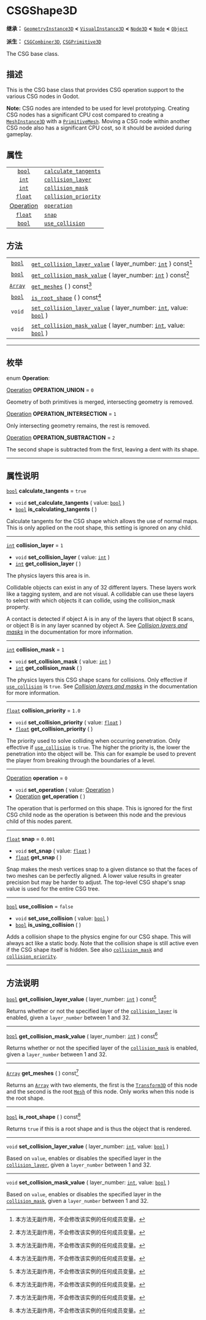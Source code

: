 <!-- ⚠ 请勿编辑本文件 ⚠ -->
<!-- 本文档使用脚本从 WeDot 引擎源码仓库生成。 -->
<!-- 生成脚本：https://github.com/WeDot-Engine/WeDot/tree/4.3/doc/tools/make_md.py； -->
<!-- 原文件：https://github.com/WeDot-Engine/WeDot/tree/4.3/modules/csg/doc_classes/CSGShape3D.xml。 -->

<div id="_class_csgshape3d"></div>

# CSGShape3D

**继承：** [`GeometryInstance3D`](class_geometryinstance3d.md) **<** [`VisualInstance3D`](class_visualinstance3d.md) **<** [`Node3D`](class_node3d.md) **<** [`Node`](class_node.md) **<** [`Object`](class_object.md)

**派生：** [`CSGCombiner3D`](class_csgcombiner3d.md), [`CSGPrimitive3D`](class_csgprimitive3d.md)

The CSG base class.

## 描述

This is the CSG base class that provides CSG operation support to the various CSG nodes in Godot.

 **Note:** CSG nodes are intended to be used for level prototyping. Creating CSG nodes has a significant CPU cost compared to creating a [`MeshInstance3D`](class_meshinstance3d.md) with a [`PrimitiveMesh`](class_primitivemesh.md). Moving a CSG node within another CSG node also has a significant CPU cost, so it should be avoided during gameplay.

## 属性

|||
|:-:|:--|
| [`bool`](class_bool.md)                 | [`calculate_tangents`](#class_csgshape3d_property_calculate_tangents) | ``true``  |
| [`int`](class_int.md)                   | [`collision_layer`](#class_csgshape3d_property_collision_layer)       | ``1``     |
| [`int`](class_int.md)                   | [`collision_mask`](#class_csgshape3d_property_collision_mask)         | ``1``     |
| [`float`](class_float.md)               | [`collision_priority`](#class_csgshape3d_property_collision_priority) | ``1.0``   |
| [Operation](#enum_csgshape3d_operation) | [`operation`](#class_csgshape3d_property_operation)                   | ``0``     |
| [`float`](class_float.md)               | [`snap`](#class_csgshape3d_property_snap)                             | ``0.001`` |
| [`bool`](class_bool.md)                 | [`use_collision`](#class_csgshape3d_property_use_collision)           | ``false`` |

## 方法

|||
|:-:|:--|
| [`bool`](class_bool.md)   | [`get_collision_layer_value`](class_csgshape3dmd#class_csgshape3d_method_get_collision_layer_value) ( layer_number: [`int`](class_int.md) ) const[^const]                   |
| [`bool`](class_bool.md)   | [`get_collision_mask_value`](class_csgshape3dmd#class_csgshape3d_method_get_collision_mask_value) ( layer_number: [`int`](class_int.md) ) const[^const]                     |
| [`Array`](class_array.md) | [`get_meshes`](class_csgshape3dmd#class_csgshape3d_method_get_meshes) ( ) const[^const]                                                                                     |
| [`bool`](class_bool.md)   | [`is_root_shape`](class_csgshape3dmd#class_csgshape3d_method_is_root_shape) ( ) const[^const]                                                                               |
| `void`                    | [`set_collision_layer_value`](class_csgshape3dmd#class_csgshape3d_method_set_collision_layer_value) ( layer_number: [`int`](class_int.md), value: [`bool`](class_bool.md) ) |
| `void`                    | [`set_collision_mask_value`](class_csgshape3dmd#class_csgshape3d_method_set_collision_mask_value) ( layer_number: [`int`](class_int.md), value: [`bool`](class_bool.md) )   |

<!-- rst-class:: classref-section-separator -->

---

## 枚举

<div id="_class_enum_csgshape3d_operation"></div>

enum **Operation**: <div id="enum_csgshape3d_operation"></div>

<div id="_class_csgshape3d_constant_operation_union"></div>

[Operation](#enum_csgshape3d_operation) **OPERATION_UNION** = ``0``

Geometry of both primitives is merged, intersecting geometry is removed.

<div id="_class_csgshape3d_constant_operation_intersection"></div>

[Operation](#enum_csgshape3d_operation) **OPERATION_INTERSECTION** = ``1``

Only intersecting geometry remains, the rest is removed.

<div id="_class_csgshape3d_constant_operation_subtraction"></div>

[Operation](#enum_csgshape3d_operation) **OPERATION_SUBTRACTION** = ``2``

The second shape is subtracted from the first, leaving a dent with its shape.

<!-- rst-class:: classref-section-separator -->

---

## 属性说明

<div id="_class_csgshape3d_property_calculate_tangents"></div>

[`bool`](class_bool.md) **calculate_tangents** = ``true`` <div id="class_csgshape3d_property_calculate_tangents"></div>

- `void` **set_calculate_tangents** ( value: [`bool`](class_bool.md) )
- [`bool`](class_bool.md) **is_calculating_tangents** ( )

Calculate tangents for the CSG shape which allows the use of normal maps. This is only applied on the root shape, this setting is ignored on any child.

<!-- rst-class:: classref-item-separator -->

---

<div id="_class_csgshape3d_property_collision_layer"></div>

[`int`](class_int.md) **collision_layer** = ``1`` <div id="class_csgshape3d_property_collision_layer"></div>

- `void` **set_collision_layer** ( value: [`int`](class_int.md) )
- [`int`](class_int.md) **get_collision_layer** ( )

The physics layers this area is in.

Collidable objects can exist in any of 32 different layers. These layers work like a tagging system, and are not visual. A collidable can use these layers to select with which objects it can collide, using the collision_mask property.

A contact is detected if object A is in any of the layers that object B scans, or object B is in any layer scanned by object A. See [*Collision layers and masks*](../tutorials/physics/physics_introduction.md#collision-layers-and-masks) in the documentation for more information.

<!-- rst-class:: classref-item-separator -->

---

<div id="_class_csgshape3d_property_collision_mask"></div>

[`int`](class_int.md) **collision_mask** = ``1`` <div id="class_csgshape3d_property_collision_mask"></div>

- `void` **set_collision_mask** ( value: [`int`](class_int.md) )
- [`int`](class_int.md) **get_collision_mask** ( )

The physics layers this CSG shape scans for collisions. Only effective if [`use_collision`](#class_csgshape3d_property_use_collision) is `true`. See [*Collision layers and masks*](../tutorials/physics/physics_introduction.md#collision-layers-and-masks) in the documentation for more information.

<!-- rst-class:: classref-item-separator -->

---

<div id="_class_csgshape3d_property_collision_priority"></div>

[`float`](class_float.md) **collision_priority** = ``1.0`` <div id="class_csgshape3d_property_collision_priority"></div>

- `void` **set_collision_priority** ( value: [`float`](class_float.md) )
- [`float`](class_float.md) **get_collision_priority** ( )

The priority used to solve colliding when occurring penetration. Only effective if [`use_collision`](#class_csgshape3d_property_use_collision) is `true`. The higher the priority is, the lower the penetration into the object will be. This can for example be used to prevent the player from breaking through the boundaries of a level.

<!-- rst-class:: classref-item-separator -->

---

<div id="_class_csgshape3d_property_operation"></div>

[Operation](#enum_csgshape3d_operation) **operation** = ``0`` <div id="class_csgshape3d_property_operation"></div>

- `void` **set_operation** ( value: [Operation](#enum_csgshape3d_operation) )
- [Operation](#enum_csgshape3d_operation) **get_operation** ( )

The operation that is performed on this shape. This is ignored for the first CSG child node as the operation is between this node and the previous child of this nodes parent.

<!-- rst-class:: classref-item-separator -->

---

<div id="_class_csgshape3d_property_snap"></div>

[`float`](class_float.md) **snap** = ``0.001`` <div id="class_csgshape3d_property_snap"></div>

- `void` **set_snap** ( value: [`float`](class_float.md) )
- [`float`](class_float.md) **get_snap** ( )

Snap makes the mesh vertices snap to a given distance so that the faces of two meshes can be perfectly aligned. A lower value results in greater precision but may be harder to adjust. The top-level CSG shape's snap value is used for the entire CSG tree.

<!-- rst-class:: classref-item-separator -->

---

<div id="_class_csgshape3d_property_use_collision"></div>

[`bool`](class_bool.md) **use_collision** = ``false`` <div id="class_csgshape3d_property_use_collision"></div>

- `void` **set_use_collision** ( value: [`bool`](class_bool.md) )
- [`bool`](class_bool.md) **is_using_collision** ( )

Adds a collision shape to the physics engine for our CSG shape. This will always act like a static body. Note that the collision shape is still active even if the CSG shape itself is hidden. See also [`collision_mask`](#class_csgshape3d_property_collision_mask) and [`collision_priority`](#class_csgshape3d_property_collision_priority).

<!-- rst-class:: classref-section-separator -->

---

## 方法说明

<div id="_class_csgshape3d_method_get_collision_layer_value"></div>

[`bool`](class_bool.md) **get_collision_layer_value** ( layer_number: [`int`](class_int.md) ) const[^const]<div id="class_csgshape3d_method_get_collision_layer_value"></div>

Returns whether or not the specified layer of the [`collision_layer`](#class_csgshape3d_property_collision_layer) is enabled, given a `layer_number` between 1 and 32.

<!-- rst-class:: classref-item-separator -->

---

<div id="_class_csgshape3d_method_get_collision_mask_value"></div>

[`bool`](class_bool.md) **get_collision_mask_value** ( layer_number: [`int`](class_int.md) ) const[^const]<div id="class_csgshape3d_method_get_collision_mask_value"></div>

Returns whether or not the specified layer of the [`collision_mask`](#class_csgshape3d_property_collision_mask) is enabled, given a `layer_number` between 1 and 32.

<!-- rst-class:: classref-item-separator -->

---

<div id="_class_csgshape3d_method_get_meshes"></div>

[`Array`](class_array.md) **get_meshes** ( ) const[^const]<div id="class_csgshape3d_method_get_meshes"></div>

Returns an [`Array`](class_array.md) with two elements, the first is the [`Transform3D`](class_transform3d.md) of this node and the second is the root [`Mesh`](class_mesh.md) of this node. Only works when this node is the root shape.

<!-- rst-class:: classref-item-separator -->

---

<div id="_class_csgshape3d_method_is_root_shape"></div>

[`bool`](class_bool.md) **is_root_shape** ( ) const[^const]<div id="class_csgshape3d_method_is_root_shape"></div>

Returns `true` if this is a root shape and is thus the object that is rendered.

<!-- rst-class:: classref-item-separator -->

---

<div id="_class_csgshape3d_method_set_collision_layer_value"></div>

`void` **set_collision_layer_value** ( layer_number: [`int`](class_int.md), value: [`bool`](class_bool.md) )<div id="class_csgshape3d_method_set_collision_layer_value"></div>

Based on `value`, enables or disables the specified layer in the [`collision_layer`](#class_csgshape3d_property_collision_layer), given a `layer_number` between 1 and 32.

<!-- rst-class:: classref-item-separator -->

---

<div id="_class_csgshape3d_method_set_collision_mask_value"></div>

`void` **set_collision_mask_value** ( layer_number: [`int`](class_int.md), value: [`bool`](class_bool.md) )<div id="class_csgshape3d_method_set_collision_mask_value"></div>

Based on `value`, enables or disables the specified layer in the [`collision_mask`](#class_csgshape3d_property_collision_mask), given a `layer_number` between 1 and 32.

[^virtual]: 本方法通常需要用户覆盖才能生效。
[^const]: 本方法无副作用，不会修改该实例的任何成员变量。
[^vararg]: 本方法除了能接受在此处描述的参数外，还能够继续接受任意数量的参数。
[^constructor]: 本方法用于构造某个类型。
[^static]: 调用本方法无需实例，可直接使用类名进行调用。
[^operator]: 本方法描述的是使用本类型作为左操作数的有效运算符。
[^bitfield]: 这个值是由下列位标志构成位掩码的整数。
[^void]: 无返回值。
